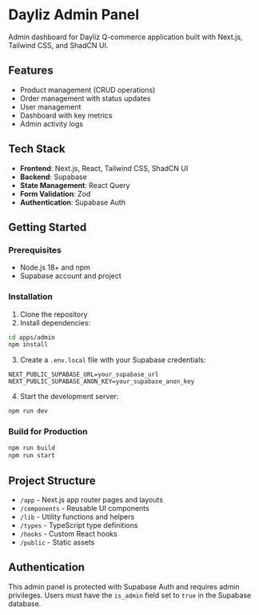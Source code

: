 # Dayliz Admin Panel

Admin dashboard for Dayliz Q-commerce application built with Next.js, Tailwind CSS, and ShadCN UI.

## Features

- Product management (CRUD operations)
- Order management with status updates
- User management
- Dashboard with key metrics
- Admin activity logs

## Tech Stack

- **Frontend**: Next.js, React, Tailwind CSS, ShadCN UI
- **Backend**: Supabase
- **State Management**: React Query
- **Form Validation**: Zod
- **Authentication**: Supabase Auth

## Getting Started

### Prerequisites

- Node.js 18+ and npm
- Supabase account and project

### Installation

1. Clone the repository
2. Install dependencies:
```bash
cd apps/admin
npm install
```

3. Create a `.env.local` file with your Supabase credentials:
```
NEXT_PUBLIC_SUPABASE_URL=your_supabase_url
NEXT_PUBLIC_SUPABASE_ANON_KEY=your_supabase_anon_key
```

4. Start the development server:
```bash
npm run dev
```

### Build for Production

```bash
npm run build
npm run start
```

## Project Structure

- `/app` - Next.js app router pages and layouts
- `/components` - Reusable UI components
- `/lib` - Utility functions and helpers
- `/types` - TypeScript type definitions
- `/hooks` - Custom React hooks
- `/public` - Static assets

## Authentication

This admin panel is protected with Supabase Auth and requires admin privileges. Users must have the `is_admin` field set to `true` in the Supabase database. 